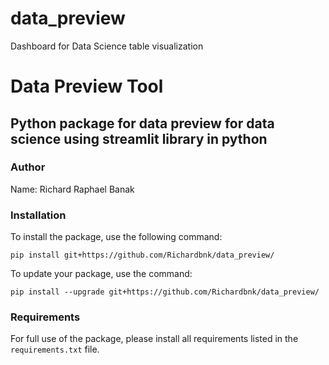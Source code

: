 # data_preview
Dashboard for Data Science table visualization






# Data Preview Tool

## Python package for data preview for data science using streamlit library in python

### Author

Name: Richard Raphael Banak

### Installation

To install the package, use the following command:

```
pip install git+https://github.com/Richardbnk/data_preview/
```

To update your package, use the command:

```
pip install --upgrade git+https://github.com/Richardbnk/data_preview/
```

### Requirements

For full use of the package, please install all requirements listed in the `requirements.txt` file.
